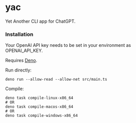 # yac

Yet Another CLI app for ChatGPT.

### Installation

Your OpenAI API key needs to be set in your environment as OPENAI_API_KEY.

Requires [Deno](https://github.com/denoland/deno).

Run directly:

```
deno run --allow-read --allow-net src/main.ts
```

Compile:

```
deno task compile-linux-x86_64
# OR
deno task compile-macos-x86_64
# OR
deno task compile-windows-x86_64
```
